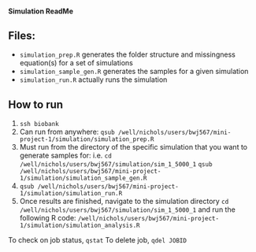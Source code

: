#### Simulation ReadMe

## Files:

- `simulation_prep.R` generates the folder structure and missingness equation(s) for a set of simulations
- `simulation_sample_gen.R` generates the samples for a given simulation
- `simulation_run.R` actually runs the simulation


## How to run

1. `ssh biobank`
2. Can run from anywhere:
`qsub /well/nichols/users/bwj567/mini-project-1/simulation/simulation_prep.R`
3. Must run from the directory of the specific simulation that you want to generate samples for:
i.e. 
`cd /well/nichols/users/bwj567/simulation/sim_1_5000_1`
`qsub /well/nichols/users/bwj567/mini-project-1/simulation/simulation_sample_gen.R`
4. `qsub /well/nichols/users/bwj567/mini-project-1/simulation/simulation_run.R`
5. Once results are finished, navigate to the simulation directory
`cd /well/nichols/users/bwj567/simulation/sim_1_5000_1`
and run the following R code:
`/well/nichols/users/bwj567/mini-project-1/simulation/simulation_analysis.R`

To check on job status, `qstat`
To delete job, `qdel JOBID`
